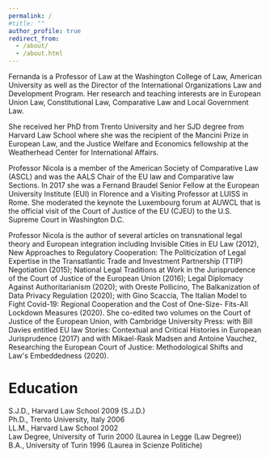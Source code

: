 ```yaml
---
permalink: /
#title: ""
author_profile: true
redirect_from: 
  - /about/
  - /about.html
---
```

Fernanda is a Professor of Law at the Washington College of Law, American University as well as the Director of the International Organizations Law and Development Program. Her research and teaching interests are in European Union Law, Constitutional Law, Comparative Law and Local Government Law. 

She received her PhD from Trento University and her SJD degree from Harvard Law School where she was the recipient of the Mancini Prize in European Law, and the Justice Welfare and Economics fellowship at the Weatherhead Center for International Affairs. 

Professor Nicola is a member of the American Society of Comparative Law (ASCL) and was the AALS Chair of the EU law and Comparative law Sections. In 2017 she was a Fernand Braudel Senior Fellow at the European University Institute (EUI) in Florence and a Visiting Professor at LUISS in Rome. She moderated the keynote the Luxembourg forum at AUWCL that is the official visit of the Court of Justice of the EU (CJEU) to the U.S. Supreme Court in Washington D.C.

Professor Nicola is the author of several articles on transnational legal theory and European integration including Invisible Cities in EU Law (2012), New Approaches to Regulatory Cooperation: The Politicization of Legal Expertise in the Transatlantic Trade and Investment Partnership (TTIP) Negotiation (2015); National Legal Traditions at Work in the Jurisprudence of the Court of Justice of the European Union (2016); Legal Diplomacy Against Authoritarianism (2020); with Oreste Pollicino, The Balkanization of Data Privacy Regulation (2020); with Gino Scaccia, The Italian Model to Fight Covid-19: Regional Cooperation and the Cost of One-Size- Fits-All Lockdown Measures (2020). She co-edited two volumes on the Court of Justice of the European Union, with Cambridge University Press: with Bill Davies entitled EU law Stories: Contextual and Critical Histories in European Jurisprudence (2017) and with Mikael-Rask Madsen and Antoine Vauchez, Researching the European Court of Justice: Methodological Shifts and Law's Embeddedness (2020).


Education
======
S.J.D., Harvard Law School 2009 (S.J.D.)<br />
Ph.D., Trento University, Italy 2006<br />
LL.M., Harvard Law School 2002<br />
Law Degree, University of Turin 2000 (Laurea in Legge (Law Degree))<br />
B.A., University of Turin 1996 (Laurea in Scienze Politiche)<br />
